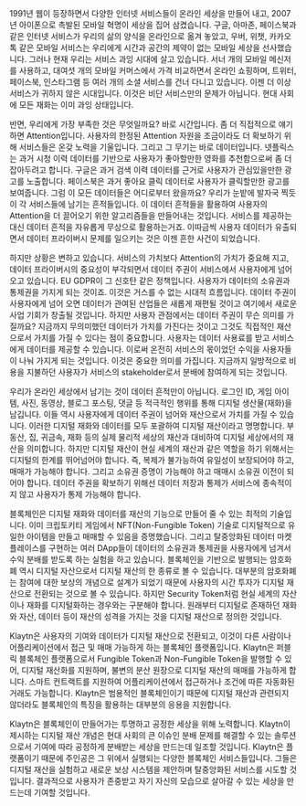1991년 웹이 등장하면서 다양한 인터넷 서비스들이 온라인 세상을 만들어 내고, 2007년 아이폰으로 촉발된 모바일 혁명이 세상을 집어 삼켰습니다. 구글, 아마존, 페이스북과 같은 인터넷 서비스가 우리의 삶의 양식을 온라인으로 옮겨 놓았고, 우버, 위챗, 카카오톡 같은 모바일 서비스는 우리에게 시간과 공간의 제약이 없는 모바일 세상을 선사했습니다. 그러나 현재 우리는 서비스 과잉 시대에 살고 있습니다. 서너 개의 모바일 메신저를 사용하고, 대여섯 개의 모바일 커머스에서 가격 비교하면서 온라인 쇼핑하며, 트위터, 페이스북, 인스타그램 등 여러 개의 소셜 서비스를 건너 다니고 있습니다. 이젠 더 이상 서비스가 귀하지 않은 시대입니다. 이것은 비단 서비스만의 문제가 아닙니다. 현대 사회에 모든 재화는 이미 과잉 상태입니다.

반면, 우리에게 가장 부족한 것은 무엇일까요? 바로 시간입니다. 좀 더 직접적으로 얘기하면 Attention입니다. 사용자의 한정된 Attention 자원을 조금이라도 더 확보하기 위해 서비스들은 온갖 노력을 기울입니다. 그리고 그 무기는 바로 데이터입니다. 넷플릭스는 과거 시청 이력 데이터를 기반으로 사용자가 좋아할만한 영화를 추천함으로써 좀 더 잡아두려고 합니다. 구글은 과거 검색 이력 데이터를 근거로 사용자가 관심있을만한 광고를 노출합니다. 페이스북은 과거 좋아요 클릭 데이터로 사용자가 클릭할만한 광고를 보여줍니다. 그럼 이 모든 데이터들은 어디로부터 왔을까요? 우리가 눈밭에 발자국 찍듯이 각 서비스들에 남기는 흔적들입니다. 이 데이터 흔적들을 활용하여 사용자의 Attention을 더 끌어오기 위한 알고리즘들을 만들어내는 것입니다. 서비스를 제공하는 대신 데이터 흔적을 자유롭게 무상으로 활용하는거죠. 이따금씩 사용자 데이터가 유출되면서 데이터 프라이버시 문제를 일으키는 것은 이젠 흔한 사건이 되었습니다.

하지만 상황은 변하고 있습니다. 서비스의 가치보다 Attention의 가치가 중요해 지고, 데이터 프라이버시의 중요성이 부각되면서 데이터 주권이 서비스에서 사용자에게 넘어오고 있습니다. EU GDPR이 그 신호탄 같은 정책입니다. 사용자가 데이터의 소유권과 통제권을 가지게 되는 것이죠. 이것은 거스를 수 없는 시대적 흐름입니다. 데이터 주권이 사용자에게 넘어 오면 데이터가 관여된 산업들은 새롭게 재편될 것이고 여기에서 새로운 사업 기회가 창출될 것입니다. 하지만 사용자 관점에서는 데이터 주권이 무슨 의미를 가질까요? 지금까지 무의미했던 데이터가 가치를 가진다는 것이고 그것도 직접적인 재산으로서 가치를 가질 수 있다는 점이 중요합니다. 사용자는 데이터 사용료를 받고 서비스에게 데이터를 제공할 수 있습니다. 이로써 온전히 서비스의 몫이었던 수익을 사용자들이 나눠 가지게 되는 것입니다. 이것은 중요한 의미를 가집니다. 지금까지 일방적으로 비용을 지불하던 사용자가 서비스의 stakeholder로서 분배에 참여하게 되는 것입니다.

우리가 온라인 세상에서 남기는 것이 데이터 흔적만이 아닙니다. 로그인 ID, 게임 아이템, 사진, 동영상, 블로그 포스팅, 댓글 등 적극적인 행위를 통해 디지털 생산물(재화)을 남깁니다. 이들 역시 사용자에게 데이터 주권이 넘어와 재산으로서 가치를 가질 수 있습니다. 이러한 디지털 재화와 데이터를 모두 포괄하여 디지털 재산이라고 명명합니다. 부동산, 집, 귀금속, 재화 등의 실제 물리적 세상의 재산과 대비하여 디지털 세상에서의 재산을 의미합니다. 하지만 디지털 재산이 현실 세계의 재산과 같은 역할을 하기 위해서는 디지털의 한계를 뛰어넘어야 합니다. 즉, 복제가 불가능하여 유일성이 보장되어야 하고, 매매가 가능해야 합니다. 그리고 소유권 증명이 가능해야 하고 매매시 소유권 이전이 되어야 합니다. 데이터 주권을 확보하기 위해선 데이터 저장과 통제가 서비스에 종속적이지 않고 사용자가 통제 가능해야 합니다.

블록체인은 디지털 재화와 데이터를 재산의 기능으로 만들어 줄 수 있는 최적의 기술입니다. 이미 크립토키티 게임에서 NFT(Non-Fungible Token) 기술로 디지털적으로 유일한 아이템을 만들고 매매할 수 있음을 증명했습니다. 그리고 탈중앙화된 데이터 마켓플레이스를 구현하는 여러 DApp들이 데이터의 소유권과 통제권을 사용자에게 넘겨서 수익 분배를 받도록 하는 실험을 하고 있습니다. 블록체인을 기반으로 발행되는 암호화폐 역시 디지털 자산으로서 디지털 재산의 한 종류로 볼 수 있습니다. 대부분의 암호화폐는 참여에 대한 보상의 개념으로 설계가 되었기 때문에 사용자의 시간 투자가 디지털 재산으로 전환되는 것으로 볼 수 있습니다. 하지만 Security Token처럼 현실 세계의 자산이나 재화를 디지털화하는 경우와는 구분해야 합니다. 원래부터 디지털로 존재하던 재화와 자산, 데이터 등이 재산의 성격을 가지는 것을 디지털 재산으로 정의한 것입니다.

Klaytn은 사용자의 기여와 데이터가 디지털 재산으로 전환되고, 이것이 다른 사람이나 어플리케이션에서 접근 및 매매 가능하게 하는 블록체인 플랫폼입니다. Klaytn은 퍼블릭 블록체인 플랫폼으로서 Fungible Token과 Non-Fungible Token을 발행할 수 있어, 디지털 재산화를 지원하며, 불변의 분산 원장으로 디지털 재산의 매매를 가능하게 합니다. 스마트 컨트랙트를 지원하여 어플리케이션에서 접근하거나 조건에 따른 자동화된 거래도 가능합니다. Klaytn은 범용적인 블록체인이기 때문에 디지털 재산과 관련되지 않더라도 블록체인의 특징을 활용하는 대부분의 응용을 지원합니다.

Klaytn은 블록체인이 만들어가는 투명하고 공정한 세상을 위해 노력합니다. Klaytn이 제시하는 디지털 재산 개념은 현대 사회의 큰 이슈인 분배 문제를 해결할 수 있는 솔루션으로서 기여에 따라 공정하게 분배받는 세상을 만드는데 일조할 것입니다. Klaytn은 플랫폼이기 때문에 주인공은 그 위에서 실행되는 다양한 블록체인 서비스들입니다. 그들은 디지털 재산을 실험하고 새로운 보상 시스템을 제안하며 탈중앙화된 서비스를 시도할 것입니다. 결과적으로 사용자가 존중받고 자기 자신의 모습으로 살아갈 수 있는 세상을 만드는데 기여할 것입니다.